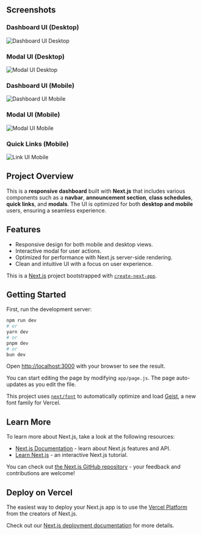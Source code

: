 ## Screenshots

### Dashboard UI (Desktop)
![Dashboard UI Desktop](./public/screenshots/Dashboard_UI_Desktop.png)

### Modal UI (Desktop)
![Modal UI Desktop](./public/screenshots/Modal_UI_Desktop.png)

### Dashboard UI (Mobile)
<img src="./public/screenshots/Dashboard_UI_Mobile.png" alt="Dashboard UI Mobile" style="max-width: 100%; height: auto;" />

### Modal UI (Mobile)
<img src="./public/screenshots/Modal_UI_Mobile.png" alt="Modal UI Mobile" style="max-width: 100%; height: auto;" />

### Quick Links (Mobile)
<img src="./public/screenshots/Link_UI_Mobile.png" alt="Link UI Mobile" style="max-width: 100%; height: auto;" />

## Project Overview
This is a **responsive dashboard** built with **Next.js** that includes various components such as a **navbar**, **announcement section**, **class schedules**, **quick links**, and **modals**. The UI is optimized for both **desktop and mobile** users, ensuring a seamless experience.


## Features
- Responsive design for both mobile and desktop views.
- Interactive modal for user actions.
- Optimized for performance with Next.js server-side rendering.
- Clean and intuitive UI with a focus on user experience.


This is a [Next.js](https://nextjs.org) project bootstrapped with [`create-next-app`](https://github.com/vercel/next.js/tree/canary/packages/create-next-app).

## Getting Started

First, run the development server:

```bash
npm run dev
# or
yarn dev
# or
pnpm dev
# or
bun dev
```

Open [http://localhost:3000](http://localhost:3000) with your browser to see the result.

You can start editing the page by modifying `app/page.js`. The page auto-updates as you edit the file.

This project uses [`next/font`](https://nextjs.org/docs/app/building-your-application/optimizing/fonts) to automatically optimize and load [Geist](https://vercel.com/font), a new font family for Vercel.

## Learn More

To learn more about Next.js, take a look at the following resources:

- [Next.js Documentation](https://nextjs.org/docs) - learn about Next.js features and API.
- [Learn Next.js](https://nextjs.org/learn) - an interactive Next.js tutorial.

You can check out [the Next.js GitHub repository](https://github.com/vercel/next.js) - your feedback and contributions are welcome!

## Deploy on Vercel

The easiest way to deploy your Next.js app is to use the [Vercel Platform](https://vercel.com/new?utm_medium=default-template&filter=next.js&utm_source=create-next-app&utm_campaign=create-next-app-readme) from the creators of Next.js.

Check out our [Next.js deployment documentation](https://nextjs.org/docs/app/building-your-application/deploying) for more details.

